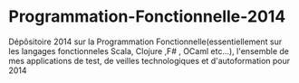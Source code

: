 Programmation-Fonctionnelle-2014
================================

Dépôsitoire 2014 sur la  Programmation Fonctionnelle(essentiellement sur les langages fonctionneles Scala, Clojure ,F#  , OCaml etc...), l'ensemble de mes applications de test, de veilles technologiques et d'autoformation pour 2014 

